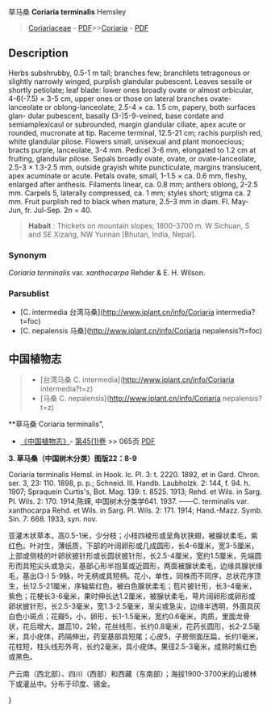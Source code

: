 草马桑 **Coriaria terminalis** Hemsley

> [Coriariaceae](http://www.iplant.cn/info/Coriariaceae?t=foc) - [PDF](http://www.iplant.cn/foc/pdf/Coriariaceae.pdf)>>[Coriaria](http://www.iplant.cn/info/Coriaria?t=foc) - [PDF](http://www.iplant.cn/foc/pdf/Coriaria.pdf)

## Description

Herbs subshrubby, 0.5-1 m tall; branches few; branchlets tetragonous or slightly narrowly winged, purplish glandular pubescent. Leaves sessile or shortly petiolate; leaf blade: lower ones broadly ovate or almost orbicular, 4-6(-7.5) × 3-5 cm, upper ones or those on lateral branches ovate-lanceolate or oblong-lanceolate, 2.5-4 × ca. 1.5 cm, papery, both surfaces glan- dular pubescent, basally (3-)5-9-veined, base cordate and semiamplexicaul or subrounded, margin glandular ciliate, apex acute or rounded, mucronate at tip. Raceme terminal, 12.5-21 cm; rachis purplish red, white glandular pilose. Flowers small, unisexual and plant monoecious; bracts purple, lanceolate, 3-4 mm. Pedicel 3-6 mm, elongated to 1.2 cm at fruiting, glandular pilose. Sepals broadly ovate, ovate, or ovate-lanceolate, 2.5-3 × 1.3-2.5 mm, outside grayish white puncticulate, margins translucent, apex acuminate or acute. Petals ovate, small, 1-1.5 × ca. 0.6 mm, fleshy, enlarged after anthesis. Filaments linear, ca. 0.8 mm; anthers oblong, 2-2.5 mm. Carpels 5, laterally compressed, ca. 1 mm; styles short; stigma ca. 2 mm. Fruit purplish red to black when mature, 2.5-3 mm in diam. Fl. May-Jun, fr. Jul-Sep. 2*n* = 40.


> **Habait** : 
> Thickets on mountain slopes; 1800-3700 m. W Sichuan, S and SE Xizang, NW Yunnan [Bhutan, India, Nepal].

### Synonym
*Coriaria terminalis* var. *xanthocarpa* Rehder & E. H. Wilson.

### Parsublist

* [C.  intermedia  台湾马桑](http://www.iplant.cn/info/Coriaria intermedia?t=foc)
* [C.  nepalensis  马桑](http://www.iplant.cn/info/Coriaria nepalensis?t=foc)

## 中国植物志

> * [台湾马桑  C.  intermedia](http://www.iplant.cn/info/Coriaria intermedia?t=z)
> * [马桑  C.  nepalensis](http://www.iplant.cn/info/Coriaria nepalensis?t=z)


**草马桑 Coriaria terminalis",

* [《中国植物志》](http://www.iplant.cn/frps)- [第45(1)卷](http://www.iplant.cn/frps/vol/45(1)) >> 065页 [PDF](http://www.iplant.cn/frps/pdf/45(1)/065a.PDF)


**3. 草马桑（中国树木分类）图版22：8-9**

Coriaria terminalis Hemsl. in Hook. Ic. Pl. 3: t. 2220. 1892, et in Gard. Chron. ser. 3, 23: 110. 1898, p. p.; Schneid. Ill. Handb. Laubholzk. 2: 144, f. 94. h. 1907; Spraquein Curtis's, Bot. Mag. 139: t. 8525. 1913; Rehd. et Wils. in Sarg. Pl. Wils. 2: 170. 1914;陈嵘, 中国树木分类学641. 1937. ——C. terminalis var. xanthocarpa Rehd. et Wils. in Sarg. Pl. Wils. 2: 171. 1914; Hand.-Mazz. Symb. Sin. 7: 668. 1933, syn. nov.

亚灌木状草本，高0.5-1米，少分枝；小枝四棱形或呈角状狭翅，被腺状柔毛，紫红色。叶对生，薄纸质，下部的叶阔卵形或几成圆形，长4-6厘米，宽3-5厘米，上部或侧枝的叶卵状披针形或长圆状披针形，长2.5-4厘米，宽约1.5厘米，先端圆形而具短尖头或急尖，基部心形半抱茎或近圆形，两面被腺状柔毛，边缘具腺状缘毛，基出(3-) 5-9脉，叶无柄或具短柄。花小，单性，同株而不同序，总状花序顶生，长12.5-21厘米，序轴紫红色，被白色腺状柔毛；苞片披针形，长3-4毫米，紫色；花梗长3-6毫米，果时伸长达1.2厘米，被腺状柔毛，萼片阔卵形或卵形或卵状披针形，长2.5-3毫米，宽1.3-2.5毫米，渐尖或急尖，边缘半透明，外面具灰白色小斑点；花瓣5，小，卵形，长1-1.5毫米，宽约0.6毫米，肉质，里面龙骨状，花后增大，雄蕊10，2轮，花丝线形，长约0.8毫米，花药长圆形，长2-2.5毫米，具小疣体，药隔伸出，药室基部具短尾；心皮5，子房侧面压扁，长约1毫米，花柱短，柱头线形外弯，长约2毫米，具小疣体。果径2.5-3毫米，成熟时紫红色或黑色。

产云南（西北部）、四川（西部）和西藏（东南部）；海拔1900-3700米的山坡林下或灌丛中。分布于印度、锡金。

}